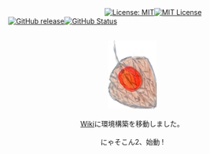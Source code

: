 　　　　　　　　　　　　　　[![License: MIT](https://img.shields.io/badge/License-MIT-yellow.svg)](https://opensource.org/licenses/MIT)[![MIT License](http://img.shields.io/badge/license-MIT-blue.svg?style=flat)](LICENSE)[![GitHub release](https://img.shields.io/github/release/takkii/nyasocom_beta.svg?style=flat)](GitHub)[![GitHub Status](https://img.shields.io/github/last-commit/takkii/nyasocom_beta.svg?style=flat)](GitHub)

<br />
<div align="center"><img src="https://github.com/takkii/nyasocom_beta/blob/main/public/images/hozuki.png" alt="hozuki" title="logo">
<br />
<br />
<a href="https://github.com/takkii/nyasocom2/wiki/how_to_use">Wiki</a>に環境構築を移動しました。
<br />
<br />
<div style="text-align: center;">にゃそこん2、始動 !</div>
</div>
